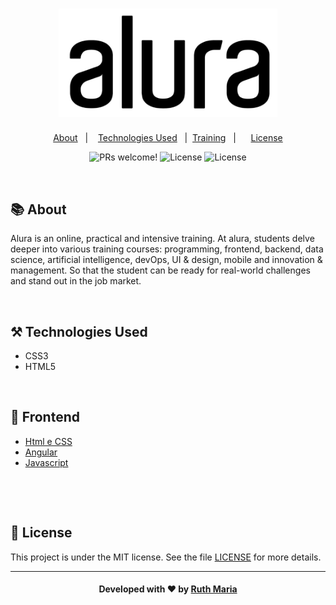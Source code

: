 <h1 align="center">
    <img alt="Logo ignitte" src="./logo-alura.png" width="350px" />
</h1>


<p align="center">
  <a href="#about">About</a>&nbsp;&nbsp;&nbsp;|&nbsp;&nbsp;&nbsp;  
  <a href="#technologies">Technologies Used</a>&nbsp;&nbsp;&nbsp;|&nbsp;
  <a href="#training">Training</a>&nbsp;&nbsp;&nbsp;|&nbsp;&nbsp;&nbsp;&nbsp;&nbsp;
  <a href="#license">License</a>
</p>

<p align="center">
 <img src="https://img.shields.io/static/v1?label=PRs&message=welcome&color=04d361&labelColor=000000" alt="PRs welcome!" /> 

  <img alt="License" src="https://img.shields.io/badge/Made%20by-Ruth%20Maria-%2304D361">

  <img alt="License" src="https://img.shields.io/static/v1?label=license&message=MIT&color=04d361&labelColor=000000">
</p>


<a id="about"></a><br>

## :books: About

Alura is an online, practical and intensive training. At alura, students delve deeper into various training courses: programming, frontend, backend, data science, artificial intelligence, devOps, UI & design, mobile and innovation & management. So that the student can be ready for real-world challenges and stand out in the job market.

<a id="technologies"></a><br>

## ⚒️ Technologies Used

 * CSS3
 * HTML5

<a id="training"></a><br>

## :abacus: Frontend

- [Html e CSS](https://github.com/RuthMaria/alura-frontend-html-e-css)
- [Angular](https://github.com/RuthMaria/ignite-time)
- [Javascript](https://github.com/RuthMaria/ignite-DTMoney)

<br>

<a id="license"></a><br>

## :memo: License

This project is under the MIT license. See the  file [LICENSE](LICENSE.md) for more details.

---

<h4 align="center">
    Developed with ❤️ by <a href="https://www.linkedin.com/in/ruth-maria-9b256071/" target="_blank">Ruth Maria</a>
</h4>
